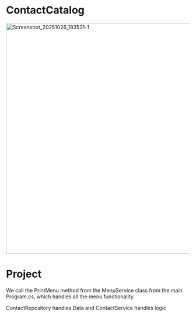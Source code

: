 # ContactCatalog

<img width="1193" height="630" alt="Screenshot_20251026_183531-1" src="https://github.com/user-attachments/assets/b818c483-158f-48bf-bf12-ec5162bed163" />


# Project

We call the PrintMenu method from the MenuService class from the main Program.cs, which handles all the menu functionality.

ContactRepository handles Data and ContactService handles logic
